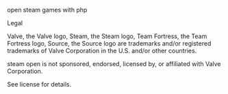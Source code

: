 open steam games with php


Legal

Valve, the Valve logo, Steam, the Steam logo, Team Fortress, the Team Fortress logo, Source, the Source logo are trademarks and/or registered trademarks of Valve Corporation in the U.S. and/or other countries.

steam open is not sponsored, endorsed, licensed by, or affiliated with Valve Corporation.

See license for details.
